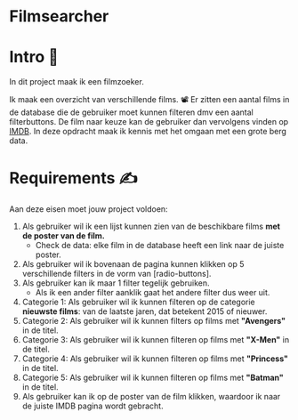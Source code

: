 # Filmsearcher

# **Intro 💬**

In dit project maak ik een filmzoeker. 

Ik maak een overzicht van verschillende films. 📽️ 
Er zitten een aantal films in de database die de gebruiker moet kunnen filteren dmv een aantal filterbuttons. De film naar keuze kan de gebruiker dan vervolgens vinden op [IMDB](https://www.imdb.com/). In deze opdracht maak ik kennis met het omgaan met een grote berg data. 

# **Requirements  ✍️**

Aan deze eisen moet jouw project voldoen:

1. Als gebruiker wil ik een lijst kunnen zien van de beschikbare films **met de poster van de film.**
    - Check de data: elke film in de database heeft een link naar de juiste poster.
2. Als gebruiker wil ik bovenaan de pagina kunnen klikken op 5 verschillende filters in de vorm van [radio-buttons].
3. Als gebruiker kan ik maar 1 filter tegelijk gebruiken. 
    - Als ik een ander filter aanklik gaat het andere filter dus weer uit. 
4. Categorie 1: Als gebruiker wil ik kunnen filteren op de categorie **nieuwste films**: van de laatste jaren, dat betekent 2015 of nieuwer.  
5. Categorie 2: Als gebruiker wil ik kunnen filters op films met **"Avengers"** in de titel.  
6. Categorie 3: Als gebruiker wil ik kunnen filteren op films met **"X-Men"** in de titel.
7. Categorie 4: Als gebruiker wil ik kunnen filteren op films met **"Princess"** in de titel. 
8. Categorie 5: Als gebruiker wil ik kunnen filteren op films met **"Batman"** in de titel. 
9. Als gebruiker kan ik op de poster van de film klikken, waardoor ik naar de juiste IMDB pagina wordt gebracht. 
